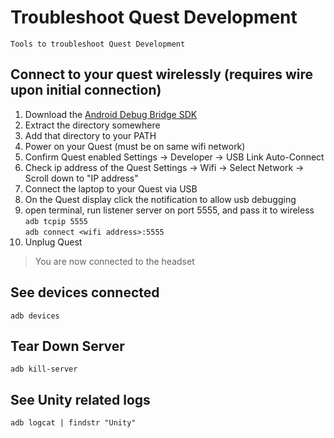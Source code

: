 # Troubleshoot Quest Development

    Tools to troubleshoot Quest Development
    
## Connect to your quest wirelessly (requires wire upon initial connection)

  1) Download the [Android Debug Bridge SDK](https://developer.android.com/tools/releases/platform-tools)
  2) Extract the directory somewhere
  3) Add that directory to your PATH
  4) Power on your Quest (must be on same wifi network)
  5) Confirm Quest enabled Settings -> Developer -> USB Link Auto-Connect
  6) Check ip address of the Quest Settings -> Wifi -> Select Network -> Scroll down to "IP address"
  7) Connect the laptop to your Quest via USB
  8) On the Quest display click the notification to allow usb debugging
  9) open terminal, run listener server on port 5555, and pass it to wireless  
    `adb tcpip 5555`  
    `adb connect <wifi address>:5555`    
  10) Unplug Quest
  
  > You are now connected to the headset
  
## See devices connected

  `adb devices`
  
## Tear Down Server

  `adb kill-server`
  
## See Unity related logs

  `adb logcat | findstr "Unity"`